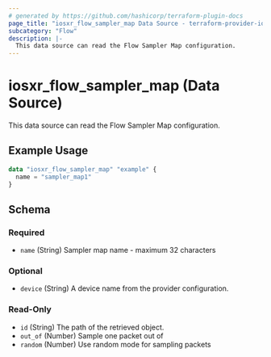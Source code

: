 ```yaml
---
# generated by https://github.com/hashicorp/terraform-plugin-docs
page_title: "iosxr_flow_sampler_map Data Source - terraform-provider-iosxr"
subcategory: "Flow"
description: |-
  This data source can read the Flow Sampler Map configuration.
---
```


# iosxr_flow_sampler_map (Data Source)

This data source can read the Flow Sampler Map configuration.

## Example Usage

```terraform
data "iosxr_flow_sampler_map" "example" {
  name = "sampler_map1"
}
```

<!-- schema generated by tfplugindocs -->
## Schema

### Required

- `name` (String) Sampler map name - maximum 32 characters

### Optional

- `device` (String) A device name from the provider configuration.

### Read-Only

- `id` (String) The path of the retrieved object.
- `out_of` (Number) Sample one packet out of
- `random` (Number) Use random mode for sampling packets
